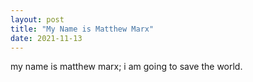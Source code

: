 ```yaml
---
layout: post
title: "My Name is Matthew Marx"
date: 2021-11-13
---
```


my name is matthew marx; i am going to save the world.